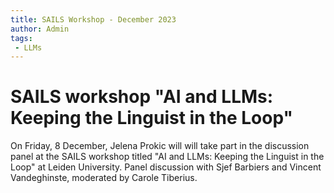 ```yaml
---
title: SAILS Workshop - December 2023
author: Admin
tags:
 - LLMs
---
```

# SAILS workshop "AI and LLMs: Keeping the Linguist in the Loop" 

On Friday, 8 December, Jelena Prokic will will take part in the discussion panel at the SAILS workshop titled "AI and LLMs: Keeping the Linguist in the Loop" at Leiden University. Panel discussion with Sjef Barbiers and Vincent Vandeghinste, moderated by Carole Tiberius. 

